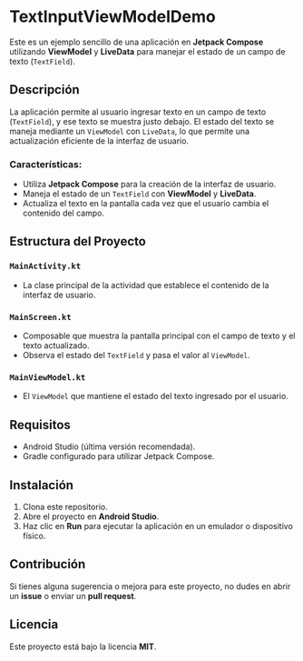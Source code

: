 # TextInputViewModelDemo

Este es un ejemplo sencillo de una aplicación en **Jetpack Compose** utilizando **ViewModel** y **LiveData** para manejar el estado de un campo de texto (`TextField`).

## Descripción

La aplicación permite al usuario ingresar texto en un campo de texto (`TextField`), y ese texto se muestra justo debajo. El estado del texto se maneja mediante un `ViewModel` con `LiveData`, lo que permite una actualización eficiente de la interfaz de usuario.

### Características:
- Utiliza **Jetpack Compose** para la creación de la interfaz de usuario.
- Maneja el estado de un `TextField` con **ViewModel** y **LiveData**.
- Actualiza el texto en la pantalla cada vez que el usuario cambia el contenido del campo.

## Estructura del Proyecto

### `MainActivity.kt`
- La clase principal de la actividad que establece el contenido de la interfaz de usuario.

### `MainScreen.kt`
- Composable que muestra la pantalla principal con el campo de texto y el texto actualizado.
- Observa el estado del `TextField` y pasa el valor al `ViewModel`.

### `MainViewModel.kt`
- El `ViewModel` que mantiene el estado del texto ingresado por el usuario.

## Requisitos

- Android Studio (última versión recomendada).
- Gradle configurado para utilizar Jetpack Compose.

## Instalación

1. Clona este repositorio.
2. Abre el proyecto en **Android Studio**.
3. Haz clic en **Run** para ejecutar la aplicación en un emulador o dispositivo físico.

## Contribución

Si tienes alguna sugerencia o mejora para este proyecto, no dudes en abrir un **issue** o enviar un **pull request**.

## Licencia

Este proyecto está bajo la licencia **MIT**.
